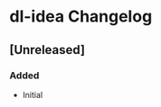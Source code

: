 <!-- Keep a Changelog guide -> https://keepachangelog.com -->

# dl-idea Changelog

## [Unreleased]
### Added
- Initial
